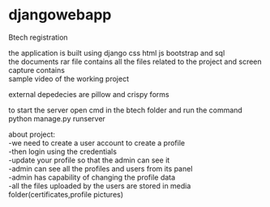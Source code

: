 # djangowebapp


Btech registration<br>

the application is built using django css html js bootstrap and sql <br>
the documents rar file contains all the files related to the project and screen capture contains <br>
sample video of the working project<br>

external depedecies are pillow and crispy forms<br>

to start the server open cmd in the btech folder and run the command python manage.py runserver<br>

about project:<br>
-we need to create a user account to create a profile <br>
-then login using the credentials <br>
-update your profile so that the admin can see it<br>
-admin can see all the profiles and users from its panel <br>
-admin has capability of changing the profile data<br>
-all the files uploaded by the users are stored in media folder(certificates,profile pictures)<br>
